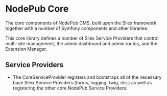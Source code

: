 NodePub Core
============

The core components of NodePub CMS, built upon the Silex framework together with a number of Symfony components and other libraries.

This core library defines a number of Silex Service Providers that control multi-site management, the admin dashboard and admin routes, and the Extension Manager.

## Service Providers

* The CoreServiceProvider registers and bootstraps all of the necessary base Silex Service Providers (forms, logging, twig, etc.) as well as registering the other core NodePub Service Providers.
